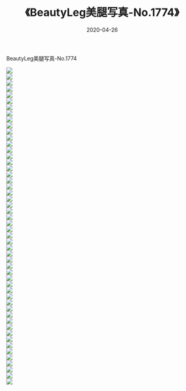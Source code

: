 ﻿---
layout: post
title:  《BeautyLeg美腿写真-No.1774》
date:   2020-04-26
img: http://img.660000.xyz/Sharelink/网络美图/2020/BeautyLeg美腿写真-No.1774/000.jpg
categories: [美女, 清纯, 唯美]
---

BeautyLeg美腿写真-No.1774

  ![](http://img.660000.xyz/Sharelink/网络美图/2020/BeautyLeg美腿写真-No.1774/001.jpg) <br> ![](http://img.660000.xyz/Sharelink/网络美图/2020/BeautyLeg美腿写真-No.1774/002.jpg) <br> ![](http://img.660000.xyz/Sharelink/网络美图/2020/BeautyLeg美腿写真-No.1774/003.jpg) <br> ![](http://img.660000.xyz/Sharelink/网络美图/2020/BeautyLeg美腿写真-No.1774/004.jpg) <br> ![](http://img.660000.xyz/Sharelink/网络美图/2020/BeautyLeg美腿写真-No.1774/005.jpg) <br> ![](http://img.660000.xyz/Sharelink/网络美图/2020/BeautyLeg美腿写真-No.1774/006.jpg) <br> ![](http://img.660000.xyz/Sharelink/网络美图/2020/BeautyLeg美腿写真-No.1774/007.jpg) <br> ![](http://img.660000.xyz/Sharelink/网络美图/2020/BeautyLeg美腿写真-No.1774/008.jpg) <br> ![](http://img.660000.xyz/Sharelink/网络美图/2020/BeautyLeg美腿写真-No.1774/009.jpg) <br> ![](http://img.660000.xyz/Sharelink/网络美图/2020/BeautyLeg美腿写真-No.1774/010.jpg) <br> ![](http://img.660000.xyz/Sharelink/网络美图/2020/BeautyLeg美腿写真-No.1774/011.jpg) <br> ![](http://img.660000.xyz/Sharelink/网络美图/2020/BeautyLeg美腿写真-No.1774/012.jpg) <br> ![](http://img.660000.xyz/Sharelink/网络美图/2020/BeautyLeg美腿写真-No.1774/013.jpg) <br> ![](http://img.660000.xyz/Sharelink/网络美图/2020/BeautyLeg美腿写真-No.1774/014.jpg) <br> ![](http://img.660000.xyz/Sharelink/网络美图/2020/BeautyLeg美腿写真-No.1774/015.jpg) <br> ![](http://img.660000.xyz/Sharelink/网络美图/2020/BeautyLeg美腿写真-No.1774/016.jpg) <br> ![](http://img.660000.xyz/Sharelink/网络美图/2020/BeautyLeg美腿写真-No.1774/017.jpg) <br> ![](http://img.660000.xyz/Sharelink/网络美图/2020/BeautyLeg美腿写真-No.1774/018.jpg) <br> ![](http://img.660000.xyz/Sharelink/网络美图/2020/BeautyLeg美腿写真-No.1774/019.jpg) <br> ![](http://img.660000.xyz/Sharelink/网络美图/2020/BeautyLeg美腿写真-No.1774/020.jpg) <br> ![](http://img.660000.xyz/Sharelink/网络美图/2020/BeautyLeg美腿写真-No.1774/021.jpg) <br> ![](http://img.660000.xyz/Sharelink/网络美图/2020/BeautyLeg美腿写真-No.1774/022.jpg) <br> ![](http://img.660000.xyz/Sharelink/网络美图/2020/BeautyLeg美腿写真-No.1774/023.jpg) <br> ![](http://img.660000.xyz/Sharelink/网络美图/2020/BeautyLeg美腿写真-No.1774/024.jpg) <br> ![](http://img.660000.xyz/Sharelink/网络美图/2020/BeautyLeg美腿写真-No.1774/025.jpg) <br> ![](http://img.660000.xyz/Sharelink/网络美图/2020/BeautyLeg美腿写真-No.1774/026.jpg) <br> ![](http://img.660000.xyz/Sharelink/网络美图/2020/BeautyLeg美腿写真-No.1774/027.jpg) <br> ![](http://img.660000.xyz/Sharelink/网络美图/2020/BeautyLeg美腿写真-No.1774/028.jpg) <br> ![](http://img.660000.xyz/Sharelink/网络美图/2020/BeautyLeg美腿写真-No.1774/029.jpg) <br> ![](http://img.660000.xyz/Sharelink/网络美图/2020/BeautyLeg美腿写真-No.1774/030.jpg) <br> ![](http://img.660000.xyz/Sharelink/网络美图/2020/BeautyLeg美腿写真-No.1774/031.jpg) <br> ![](http://img.660000.xyz/Sharelink/网络美图/2020/BeautyLeg美腿写真-No.1774/032.jpg) <br> ![](http://img.660000.xyz/Sharelink/网络美图/2020/BeautyLeg美腿写真-No.1774/033.jpg) <br> ![](http://img.660000.xyz/Sharelink/网络美图/2020/BeautyLeg美腿写真-No.1774/034.jpg) <br> ![](http://img.660000.xyz/Sharelink/网络美图/2020/BeautyLeg美腿写真-No.1774/035.jpg) <br> ![](http://img.660000.xyz/Sharelink/网络美图/2020/BeautyLeg美腿写真-No.1774/036.jpg) <br> ![](http://img.660000.xyz/Sharelink/网络美图/2020/BeautyLeg美腿写真-No.1774/037.jpg) <br> ![](http://img.660000.xyz/Sharelink/网络美图/2020/BeautyLeg美腿写真-No.1774/038.jpg) <br> ![](http://img.660000.xyz/Sharelink/网络美图/2020/BeautyLeg美腿写真-No.1774/039.jpg) <br> ![](http://img.660000.xyz/Sharelink/网络美图/2020/BeautyLeg美腿写真-No.1774/040.jpg) <br> ![](http://img.660000.xyz/Sharelink/网络美图/2020/BeautyLeg美腿写真-No.1774/041.jpg) <br> ![](http://img.660000.xyz/Sharelink/网络美图/2020/BeautyLeg美腿写真-No.1774/042.jpg) <br> ![](http://img.660000.xyz/Sharelink/网络美图/2020/BeautyLeg美腿写真-No.1774/043.jpg) <br> ![](http://img.660000.xyz/Sharelink/网络美图/2020/BeautyLeg美腿写真-No.1774/044.jpg) <br> ![](http://img.660000.xyz/Sharelink/网络美图/2020/BeautyLeg美腿写真-No.1774/045.jpg) <br> ![](http://img.660000.xyz/Sharelink/网络美图/2020/BeautyLeg美腿写真-No.1774/046.jpg) <br> ![](http://img.660000.xyz/Sharelink/网络美图/2020/BeautyLeg美腿写真-No.1774/047.jpg) <br> ![](http://img.660000.xyz/Sharelink/网络美图/2020/BeautyLeg美腿写真-No.1774/048.jpg) <br> ![](http://img.660000.xyz/Sharelink/网络美图/2020/BeautyLeg美腿写真-No.1774/049.jpg) <br> ![](http://img.660000.xyz/Sharelink/网络美图/2020/BeautyLeg美腿写真-No.1774/050.jpg) <br> ![](http://img.660000.xyz/Sharelink/网络美图/2020/BeautyLeg美腿写真-No.1774/051.jpg) <br> ![](http://img.660000.xyz/Sharelink/网络美图/2020/BeautyLeg美腿写真-No.1774/052.jpg) <br>